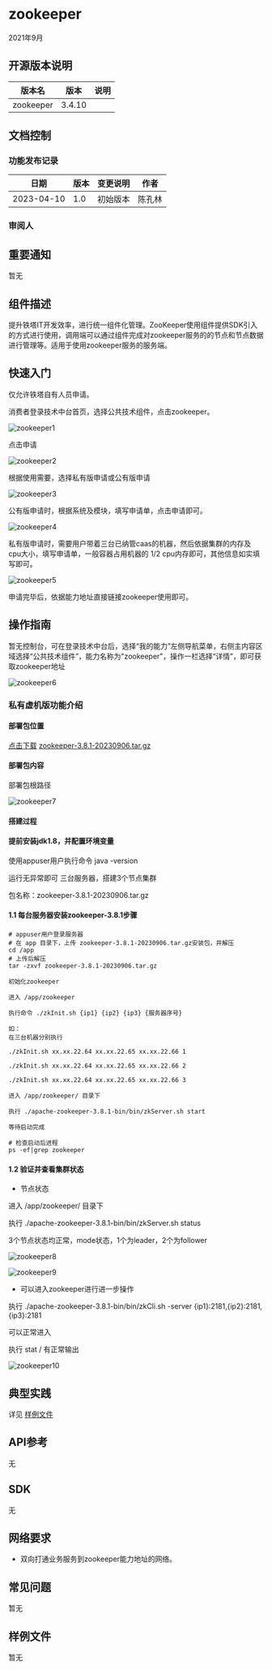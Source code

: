 # zookeeper

2021年9月

## 开源版本说明

| 版本名    | 版本   | 说明 |
| --------- | ------ | ---- |
| zookeeper | 3.4.10 |      |

## 文档控制

### 功能发布记录

| 日期       | 版本 | 变更说明 | 作者   |
| ---------- | ---- | -------- | ------ |
| 2023-04-10 | 1.0  | 初始版本 | 陈孔林 |

### 审阅人

## 重要通知

暂无

## 组件描述

提升铁塔IT开发效率，进行统一组件化管理。ZooKeeper使用组件提供SDK引入的方式进行使用，调用端可以通过组件完成对zookeeper服务的的节点和节点数据进行管理等。适用于使用zookeeper服务的服务端。

## 快速入门

仅允许铁塔自有人员申请。

消费者登录技术中台首页，选择公共技术组件，点击zookeeper。

![zookeeper1](../.aassets/zookeeper1.png)

点击申请

![zookeeper2](../.aassets/zookeeper2.png)

根据使用需要，选择私有版申请或公有版申请

![zookeeper3](../.aassets/zookeeper3.png)

公有版申请时，根据系统及模块，填写申请单，点击申请即可。

![zookeeper4](../.aassets/zookeeper4.png)

私有版申请时，需要用户带着三台已纳管caas的机器，然后依据集群的内存及cpu大小，填写申请单，一般容器占用机器的 1/2 cpu内存即可，其他信息如实填写即可。

![zookeeper5](../.aassets/zookeeper5.png)

申请完毕后，依据能力地址直接链接zookeeper使用即可。

## 操作指南

暂无控制台，可在登录技术中台后，选择“我的能力”左侧导航菜单，右侧主内容区域选择“公共技术组件”，能力名称为"zookeeper"，操作一栏选择“详情”，即可获取zookeeper地址

![zookeeper6](../.aassets/zookeeper6.png)

### 私有虚机版功能介绍

#### 部署包位置

[点击下载](http://10.38.77.5:8081/repository/raws/chntjstz/zjh/zookeeper/zookeeper-3.8.1-20230906.tar.gz)  [zookeeper-3.8.1-20230906.tar.gz](../file/zookeeper-3.8.1-20230906.tar.gz) 

#### 部署包内容

部署包根路径

![zookeeper7](../.aassets/zookeeper7.png)

#### 搭建过程

#### 提前安装jdk1.8，并配置环境变量

使用appuser用户执行命令  java -version

运行无异常即可 三台服务器，搭建3个节点集群

包名称：zookeeper-3.8.1-20230906.tar.gz

#### 1.1 每台服务器安装zookeeper-3.8.1步骤

```shell
# appuser用户登录服务器
# 在 app 目录下，上传 zookeeper-3.8.1-20230906.tar.gz安装包，并解压
cd /app
# 上传后解压
tar -zxvf zookeeper-3.8.1-20230906.tar.gz

初始化zookeeper

进入 /app/zookeeper

执行命令 ./zkInit.sh {ip1} {ip2} {ip3} {服务器序号}

如：
在三台机器分别执行

./zkInit.sh xx.xx.22.64 xx.xx.22.65 xx.xx.22.66 1

./zkInit.sh xx.xx.22.64 xx.xx.22.65 xx.xx.22.66 2

./zkInit.sh xx.xx.22.64 xx.xx.22.65 xx.xx.22.66 3

进入 /app/zookeeper/ 目录下

执行 ./apache-zookeeper-3.8.1-bin/bin/zkServer.sh start

等待启动完成

# 检查启动后进程
ps -ef|grep zookeeper
```

#### 1.2 验证并查看集群状态

- 节点状态

进入 /app/zookeeper/ 目录下

执行 ./apache-zookeeper-3.8.1-bin/bin/zkServer.sh status

3个节点状态均正常，mode状态，1个为leader，2个为follower

![zookeeper8](../.aassets/zookeeper8.png)

![zookeeper9](../.aassets/zookeeper9.png)

- 可以进入zookeeper进行进一步操作

执行 ./apache-zookeeper-3.8.1-bin/bin/zkCli.sh -server {ip1}:2181,{ip2}:2181,{ip3}:2181

可以正常进入

执行 stat /  有正常输出

![zookeeper10](../.aassets/zookeeper10.png)

## 典型实践

详见 [样例文件](http://mid.chinatowercom.cn:18080/docs/chinatower-component/v1.0/module/zookeeper.html#ZOOKEEPER01)

## API参考

无

## SDK

无

## 网络要求

- 双向打通业务服务到zookeeper能力地址的网络。

## 常见问题

暂无

## 样例文件

暂无